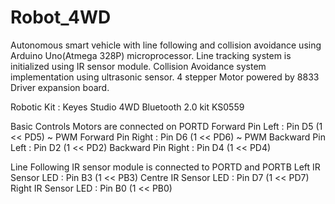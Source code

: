 # Robot_4WD
Autonomous smart vehicle with line following and collision avoidance using Arduino Uno(Atmega 328P) microprocessor.
Line tracking system is initialized using IR sensor module.
Collision Avoidance system implementation using ultrasonic sensor.
4 stepper Motor powered by 8833 Driver expansion board.

Robotic Kit : Keyes Studio 4WD Bluetooth 2.0 kit KS0559

Basic Controls
Motors are connected on PORTD
Forward Pin Left   : Pin D5 (1 << PD5) ~ PWM
Forward Pin Right  : Pin D6 (1 << PD6) ~ PWM
Backward Pin Left  : Pin D2 (1 << PD2) 
Backward Pin Right : Pin D4 (1 << PD4)

Line Following
IR sensor module is connected to PORTD and PORTB
Left IR Sensor LED   : Pin B3 (1 << PB3)
Centre IR Sensor LED : Pin D7 (1 << PD7)
Right IR Sensor LED  : Pin B0 (1 << PB0)
